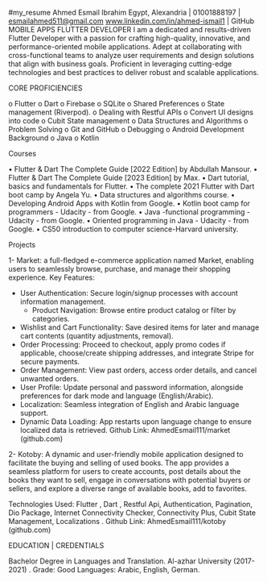 #my_resume
                                                                        Ahmed Esmail Ibrahim
                                                     Egypt, Alexandria | 01001888197 | esmailahmed511@gmail.com
                                                             www.linkedin.com/in/ahmed-ismail1 | GitHub
                                                                       MOBILE APPS FLUTTER DEVELOPER
I am a dedicated and results-driven Flutter Developer with a passion for crafting high-quality, innovative, and performance-oriented mobile applications. Adept at collaborating with cross-functional 
teams to analyze user requirements and design solutions that align with business goals. Proficient in leveraging cutting-edge technologies and best practices to deliver robust and scalable applications.

CORE PROFICIENCIES 

o	Flutter
o	Dart
o	Firebase 
o	SQLite
o	Shared Preferences
o	State management (Riverpod).
o	Dealing with Restful APIs
o	Convert UI designs into code
o	Cubit State management
o	Data Structures and Algorithms 	o	Problem Solving
o	Git and GitHub
o	Debugging
o	Android Development Background
o	Java
o	Kotlin


 
Courses

•	Flutter & Dart   The Complete Guide [2022 Edition] by Abdullah Mansour.
•	Flutter & Dart   The Complete Guide [2023 Edition] by Max.
•	 Dart tutorial, basics and fundamentals for Flutter.
•	 The complete 2021 Flutter with Dart boot camp by Angela Yu.
•	Data structures and algorithms course.
•	 Developing Android Apps with Kotlin from Google.
•	 Kotlin boot camp for programmers - Udacity - from Google.
•	 Java -functional programming - Udacity - from Google.
•	 Oriented programming in Java - Udacity - from Google.
•	CS50 introduction to computer science-Harvard university.


Projects
 
1-	Market: a full-fledged e-commerce application named Market, enabling users to seamlessly browse, purchase, and manage their shopping experience.
Key Features:
- User Authentication: Secure login/signup processes with account information management.
     - Product Navigation: Browse entire product catalog or filter by categories.
- Wishlist and Cart Functionality: Save desired items for later and manage cart contents (quantity adjustments, removal).
- Order Processing: Proceed to checkout, apply promo codes if applicable, choose/create shipping addresses, and integrate Stripe for secure payments.
- Order Management: View past orders, access order details, and cancel unwanted orders.
- User Profile: Update personal and password information, alongside preferences for dark mode and language (English/Arabic).
- Localization: Seamless integration of English and Arabic language support.
- Dynamic Data Loading: App restarts upon language change to ensure localized data is retrieved.
Github Link: AhmedEsmail111/market (github.com)

2-	Kotoby: A dynamic and user-friendly mobile application designed to facilitate the buying and selling of used books. The app provides a seamless platform for users to create accounts, post details about the books they want to sell, engage in conversations with potential buyers or sellers, and explore a diverse range of available books, add to favorites.
  
Technologies Used:
Flutter , Dart , Restful Api, Authentication, Pagination, Dio Package, Internet Connectivity Checker, Connectivity Plus, Cubit State Management, Localizations .
Github Link: AhmedEsmail111/kotoby (github.com)


EDUCATION | CREDENTIALS

  Bachelor Degree in Languages and Translation. Al-azhar University (2017-2021) .
  Grade: Good 
  Languages: Arabic, English, German.

